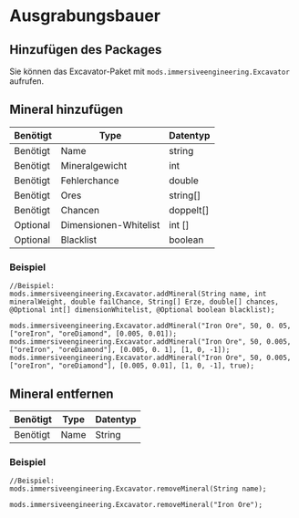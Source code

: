 # Ausgrabungsbauer

## Hinzufügen des Packages

Sie können das Excavator-Paket mit `mods.immersiveengineering.Excavator` aufrufen.

## Mineral hinzufügen

| Benötigt | Type                  | Datentyp  |
| -------- | --------------------- | --------- |
| Benötigt | Name                  | string    |
| Benötigt | Mineralgewicht        | int       |
| Benötigt | Fehlerchance          | double    |
| Benötigt | Ores                  | string[]  |
| Benötigt | Chancen               | doppelt[] |
| Optional | Dimensionen-Whitelist | int []    |
| Optional | Blacklist             | boolean   |

### Beispiel

```zenscript
//Beispiel:
mods.immersiveengineering.Excavator.addMineral(String name, int mineralWeight, double failChance, String[] Erze, double[] chances, @Optional int[] dimensionWhitelist, @Optional boolean blacklist);

mods.immersiveengineering.Excavator.addMineral("Iron Ore", 50, 0. 05, ["oreIron", "oreDiamond", [0.005, 0.01]);
mods.immersiveengineering.Excavator.addMineral("Iron Ore", 50, 0.005, ["oreIron", "oreDiamond"], [0.005, 0. 1], [1, 0, -1]);
mods.immersiveengineering.Excavator.addMineral("Iron Ore", 50, 0.005, ["oreIron", "oreDiamond"], [0.005, 0.01], [1, 0, -1], true);
```

## Mineral entfernen

| Benötigt | Type | Datentyp |
| -------- | ---- | -------- |
| Benötigt | Name | String   |

### Beispiel

```zenscript
//Beispiel:
mods.immersiveengineering.Excavator.removeMineral(String name);

mods.immersiveengineering.Excavator.removeMineral("Iron Ore");
```